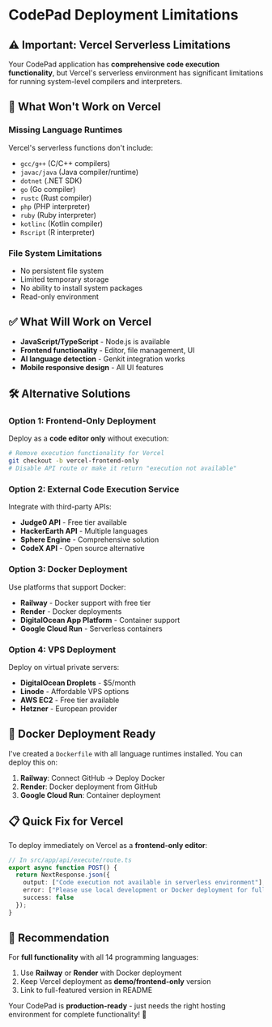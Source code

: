 # CodePad Deployment Limitations

## ⚠️ Important: Vercel Serverless Limitations

Your CodePad application has **comprehensive code execution functionality**, but Vercel's serverless environment has significant limitations for running system-level compilers and interpreters.

## 🚫 What Won't Work on Vercel

### **Missing Language Runtimes**
Vercel's serverless functions don't include:
- `gcc/g++` (C/C++ compilers)
- `javac/java` (Java compiler/runtime)
- `dotnet` (.NET SDK)
- `go` (Go compiler)
- `rustc` (Rust compiler)
- `php` (PHP interpreter)
- `ruby` (Ruby interpreter)
- `kotlinc` (Kotlin compiler)
- `Rscript` (R interpreter)

### **File System Limitations**
- No persistent file system
- Limited temporary storage
- No ability to install system packages
- Read-only environment

## ✅ What Will Work on Vercel

- **JavaScript/TypeScript** - Node.js is available
- **Frontend functionality** - Editor, file management, UI
- **AI language detection** - Genkit integration works
- **Mobile responsive design** - All UI features

## 🛠️ Alternative Solutions

### **Option 1: Frontend-Only Deployment**
Deploy as a **code editor only** without execution:
```bash
# Remove execution functionality for Vercel
git checkout -b vercel-frontend-only
# Disable API route or make it return "execution not available"
```

### **Option 2: External Code Execution Service**
Integrate with third-party APIs:
- **Judge0 API** - Free tier available
- **HackerEarth API** - Multiple languages
- **Sphere Engine** - Comprehensive solution
- **CodeX API** - Open source alternative

### **Option 3: Docker Deployment**
Use platforms that support Docker:
- **Railway** - Docker support with free tier
- **Render** - Docker deployments
- **DigitalOcean App Platform** - Container support
- **Google Cloud Run** - Serverless containers

### **Option 4: VPS Deployment**
Deploy on virtual private servers:
- **DigitalOcean Droplets** - $5/month
- **Linode** - Affordable VPS options
- **AWS EC2** - Free tier available
- **Hetzner** - European provider

## 🐳 Docker Deployment Ready

I've created a `Dockerfile` with all language runtimes installed. You can deploy this on:

1. **Railway**: Connect GitHub → Deploy Docker
2. **Render**: Docker deployment from GitHub
3. **Google Cloud Run**: Container deployment

## 📋 Quick Fix for Vercel

To deploy immediately on Vercel as a **frontend-only editor**:

```typescript
// In src/app/api/execute/route.ts
export async function POST() {
  return NextResponse.json({
    output: ["Code execution not available in serverless environment"],
    error: ["Please use local development or Docker deployment for full functionality"],
    success: false
  });
}
```

## 🎯 Recommendation

For **full functionality** with all 14 programming languages:
1. Use **Railway** or **Render** with Docker deployment
2. Keep Vercel deployment as **demo/frontend-only** version
3. Link to full-featured version in README

Your CodePad is **production-ready** - just needs the right hosting environment for complete functionality! 🚀
